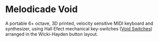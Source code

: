 # Melodicade Void
A portable 6+ octave, 3D printed, velocity sensitive MIDI keyboard and synthesizer, using Hall Efect mechanical key-switches (<a href="https://github.com/riskable/void_switch">Void Switches</a>) arranged in the Wicki-Hayden button layout.

